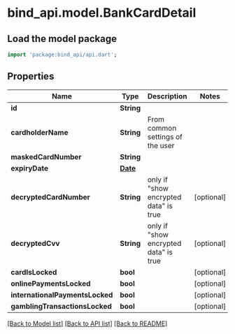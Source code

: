 # bind_api.model.BankCardDetail

## Load the model package
```dart
import 'package:bind_api/api.dart';
```

## Properties
Name | Type | Description | Notes
------------ | ------------- | ------------- | -------------
**id** | **String** |  | 
**cardholderName** | **String** | From common settings of the user | 
**maskedCardNumber** | **String** |  | 
**expiryDate** | [**Date**](Date.md) |  | 
**decryptedCardNumber** | **String** | only if \"show encrypted data\" is true | [optional] 
**decryptedCvv** | **String** | only if \"show encrypted data\" is true | [optional] 
**cardIsLocked** | **bool** |  | [optional] 
**onlinePaymentsLocked** | **bool** |  | [optional] 
**internationalPaymentsLocked** | **bool** |  | [optional] 
**gamblingTransactionsLocked** | **bool** |  | [optional] 

[[Back to Model list]](../README.md#documentation-for-models) [[Back to API list]](../README.md#documentation-for-api-endpoints) [[Back to README]](../README.md)


